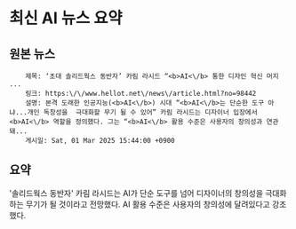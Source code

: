# 최신 AI 뉴스 요약

## 원본 뉴스
		제목: ‘초대 솔리드웍스 동반자’ 카림 라시드 “<b>AI<\/b> 통한 디자인 혁신 머지 ...
		링크: https:\/\/www.hellot.net\/news\/article.html?no=98442
		설명: 본격 도래한 인공지능(<b>AI<\/b>) 시대 “<b>AI<\/b>는 단순한 도구 아냐...개인 독창성을  극대화할 무기 될 수 있어” 카림 라시드는 디자이너 입장에서 <b>AI<\/b> 역할을 정의했다. 그는 “<b>AI<\/b> 활용 수준은 사용자의 창의성과 연관돼... 
		게시일: Sat, 01 Mar 2025 15:44:00 +0900


## 요약
'솔리드웍스 동반자' 카림 라시드는 AI가 단순 도구를 넘어 디자이너의 창의성을 극대화하는 무기가 될 것이라고 전망했다. AI 활용 수준은 사용자의 창의성에 달려있다고 강조했다.
